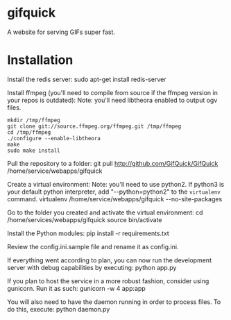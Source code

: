 gifquick
========

A website for serving GIFs super fast. 

Installation
============

Install the redis server:
    sudo apt-get install redis-server

Install ffmpeg (you'll need to compile from source if the ffmpeg version in your repos is outdated):
Note: you'll need libtheora enabled to output ogv files.

    mkdir /tmp/ffmpeg
    git clone git://source.ffmpeg.org/ffmpeg.git /tmp/ffmpeg
    cd /tmp/ffmpeg
    ./configure --enable-libtheora
    make
    sudo make install

Pull the repository to a folder:
    git pull http://github.com/GifQuick/GifQuick /home/service/webapps/gifquick

Create a virtual environment:
Note: you'll need to use python2. If python3 is your default python interpreter, add "--python=python2" to the `virtualenv` command.
    virtualenv /home/service/webapps/gifquick --no-site-packages

Go to the folder you created and activate the virtual environment:
    cd /home/services/webapps/gifquick
    source bin/activate

Install the Python modules:
    pip install -r requirements.txt

Review the config.ini.sample file and rename it as config.ini.

If everything went according to plan, you can now run the development server with debug capabilities by executing:
    python app.py

If you plan to host the service in a more robust fashion, consider using gunicorn. Run it as such:
    gunicorn -w 4 app:app

You will also need to have the daemon running in order to process files. To do this, execute:
    python daemon.py

